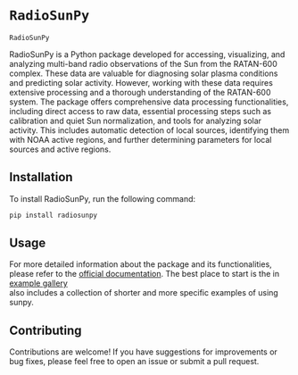 # ``RadioSunPy``
``RadioSunPy`` 

RadioSunPy is a Python package developed for accessing, visualizing, and analyzing
multi-band radio observations of the Sun from the RATAN-600 complex. These data are 
valuable for diagnosing solar plasma conditions and predicting solar activity. 
However, working with these data requires extensive processing and a thorough 
understanding of the RATAN-600 system. The package offers comprehensive data 
processing functionalities, including direct access to raw data, essential 
processing steps such as calibration and quiet Sun normalization, and tools for 
analyzing solar activity. This includes automatic detection of local sources,
identifying them with NOAA active regions, and further determining parameters for 
local sources and active regions.

## Installation

To install RadioSunPy, run the following command:
```bash
pip install radiosunpy
```

## Usage
 
For more detailed information about the package and its functionalities, please refer to the [official documentation](https://radiosunpy.github.io/RadioSunPy/).
The best place to start is the in  [example gallery](https://github.com/radiosunpy/RadioSunPy/tree/main/notebooks)  
also includes a collection of shorter and more specific examples of using sunpy.


## Contributing

Contributions are welcome! If you have suggestions for improvements or bug fixes, 
please feel free to open an issue or submit a pull request.

